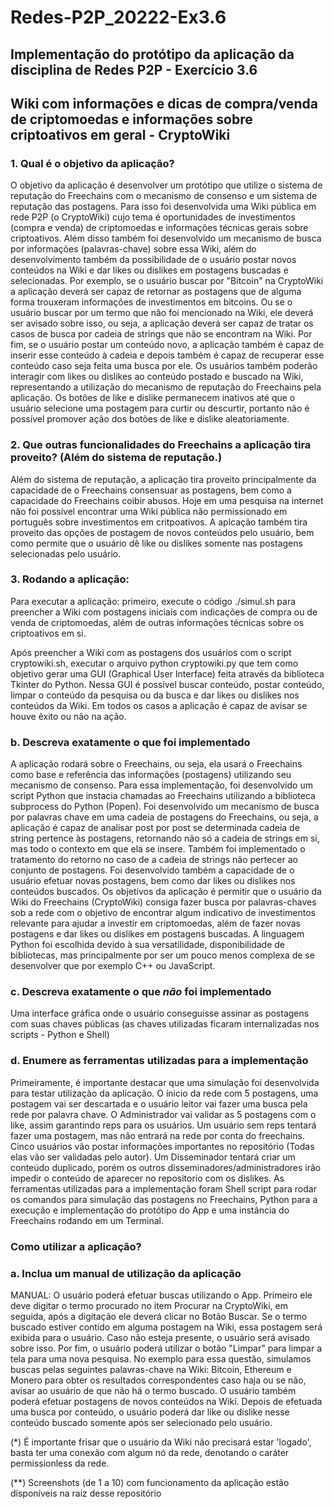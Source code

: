 # Redes-P2P_20222-Ex3.6

## Implementação do protótipo da aplicação da disciplina de Redes P2P - Exercício 3.6

## Wiki com informações e dicas de compra/venda de criptomoedas e informações sobre criptoativos em geral - CryptoWiki

### 1. Qual é o objetivo da aplicação?

O objetivo da aplicação é desenvolver um protótipo que utilize o sistema de reputação do Freechains com o mecanismo de consenso e um sistema de reputação das postagens. Para isso foi desenvolvida uma Wiki pública em rede P2P (o CryptoWiki) cujo tema é oportunidades de investimentos (compra e venda) de criptomoedas e informações técnicas gerais sobre criptoativos. Além disso também foi desenvolvido um mecanismo de busca por informações (palavras-chave) sobre essa Wiki, além do desenvolvimento também da possibilidade de o usuário postar novos conteúdos na Wiki e dar likes ou dislikes em postagens buscadas e selecionadas. Por exemplo, se o usuário buscar por "Bitcoin" na CryptoWiki a aplicação deverá ser capaz de retornar as postagens que de alguma forma trouxeram informações de investimentos em bitcoins. Ou se o usuário buscar por um termo que não foi mencionado na Wiki, ele deverá ser avisado sobre isso, ou seja, a aplicação deverá ser capaz de tratar os casos de busca por cadeia de strings que não se encontram na Wiki. Por fim, se o usuário postar um conteúdo novo, a aplicação também é capaz de inserir esse conteúdo à cadeia e depois também é capaz de recuperar esse conteúdo caso seja feita uma busca por ele. Os usuários também poderão interagir com likes ou dislikes ao conteúdo postado e buscado na Wiki, representando a utilização do mecanismo de reputação do Freechains pela aplicação. Os botões de like e dislike permanecem inativos até que o usuário selecione uma postagem para curtir ou descurtir, portanto não é possível promover ação dos botões de like e dislike aleatoriamente.

### 2. Que outras funcionalidades do Freechains a aplicação tira proveito? (Além do sistema de reputação.)

Além do sistema de reputação, a aplicação tira proveito principalmente da capacidade de o Freechains consensuar as postagens, bem como a capacidade do Freechains coibir abusos. Hoje em uma pesquisa na internet não foi possível encontrar uma Wiki pública não permissionado em português sobre investimentos em critpoativos. A aplcação também tira proveito das opções de postagem de novos conteúdos pelo usuário, bem como permite que o usuário dê like ou dislikes somente nas postagens selecionadas pelo usuário.

### 3. Rodando a aplicação:

Para executar a aplicação: primeiro, execute o código ./simul.sh para preencher a Wiki com postagens iniciais com indicações de compra ou de venda de criptomoedas, além de outras informações técnicas sobre os criptoativos em si.

Após preencher a Wiki com as postagens dos usuários com o script cryptowiki.sh, executar o arquivo python cryptowiki.py que tem como objetivo gerar uma GUI (Graphical User Interface) feita através da biblioteca Tkinter do Python. Nessa GUI é possível buscar conteúdo, postar conteúdo, limpar o conteúdo da pesquisa ou da busca e dar likes ou dislikes nos conteúdos da Wiki. Em todos os casos a aplicação é capaz de avisar se houve êxito ou não na ação.

### b. Descreva exatamente o que foi implementado

A aplicação rodará sobre o Freechains, ou seja, ela usará o Freechains como base e referência das informações (postagens) utilizando seu mecanismo de consenso. Para essa implementação, foi desenvolvido um script Python que instacia chamadas ao Freechains utilizando a biblioteca subprocess do Python (Popen). Foi desenvolvido um mecanismo de busca por palavras chave em uma cadeia de postagens do Freechains, ou seja, a aplicação é capaz de analisar post por post se determinada cadeia de string pertence às postagens, retornando não só a cadeia de strings em si, mas todo o contexto em que ela se insere. Também foi implementado o tratamento do retorno no caso de a cadeia de strings não pertecer ao conjunto de postagens. Foi desenvolvido também a capacidade de o usuário efetuar novas postagens, bem como dar likes ou dislikes nos conteúdos buscados. Os objetivos da aplicação é permitir que o usuário da Wiki do Freechains (CryptoWiki) consiga fazer busca por palavras-chaves sob a rede com o objetivo de encontrar algum indicativo de investimentos relevante para ajudar a investir em criptomoedas, além de fazer novas postagens e dar likes ou dislikes em postagens buscadas. A linguagem Python foi escolhida devido à sua versatilidade, disponibilidade de bibliotecas, mas principalmente por ser um pouco menos complexa de se desenvolver que por exemplo C++ ou JavaScript.

### c. Descreva exatamente o que *não* foi implementado

Uma interface gráfica onde o usuário conseguisse assinar as postagens com suas chaves públicas (as chaves utilizadas ficaram internalizadas nos scripts - Python e Shell)

### d. Enumere as ferramentas utilizadas para a implementação

Primeiramente, é importante destacar que uma simulação foi desenvolvida para testar utilização da aplicação. O ínicio da rede com 5 postagens, uma postagem vai ser descartada e o usuário leitor vai fazer uma busca pela rede por palavra chave. O Administrador vai validar as 5 postagens com o like, assim garantindo reps para os usuários. Um usuário sem reps tentará fazer uma postagem, mas não entrará na rede por conta do freechains. Cinco usuários vão postar informações importantes no repositório (Todas elas vão ser validadas pelo autor). Um Disseminador tentará criar um conteúdo duplicado, porém os outros disseminadores/administradores irão impedir o conteúdo de aparecer no repositorio com os dislikes. As ferramentas utilizadas para a implementação foram Shell script para rodar os comandos para simulação das postagens no Freechains, Python para a execução e implementação do protótipo do App e uma instância do Freechains rodando em um Terminal.

### Como utilizar a aplicação?

### a. Inclua um manual de utilização da aplicação

MANUAL: O usuário poderá efetuar buscas utilizando o App. Primeiro ele deve digitar o termo procurado no item Procurar na CryptoWiki, em seguida, após a digitação ele deverá clicar no Botão Buscar. Se o termo buscado estiver contido em alguma postagem na Wiki, essa postagem será exibida para o usuário. Caso não esteja presente, o usuário será avisado sobre isso. Por fim, o usuário poderá utilizar o botão "Limpar" para limpar a tela para uma nova pesquisa. No exemplo para essa questão, simulamos buscas pelas seguintes palavras-chave na Wiki: Bitcoin, Ethereum e Monero para obter os resultados correspondentes caso haja ou se não, avisar ao usuário de que não há o termo buscado. O usuário também poderá efetuar postagens de novos conteúdos na Wiki. Depois de efetuada uma busca por conteúdo, o usuário poderá dar like ou dislike nesse conteúdo buscado somente após ser selecionado pelo usuário.

(*) É importante frisar que o usuário da Wiki não precisará estar 'logado', basta ter uma conexão com algum nó da rede, denotando o caráter permissionless da rede.

(**) Screenshots (de 1 a 10) com funcionamento da aplicação estão disponíveis na raiz desse repositório
